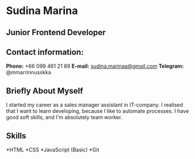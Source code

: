 # Sudina Marina
## Junior Frontend Developer
## Contact information:
**Phone:** +66 099 461 21 89
**E-mail:** sudina.marinaa@gmail.com
**Telegram:** @mmarrinnusskka
## Briefly About Myself
I started my career as a sales manager assistant in IT-company. I realised that I want to learn developing, because I like to automate processes. I have good soft skills, and I'm absolutely team worker.
## Skills
*HTML
*CSS
*JavaScript (Basic)
*Git
